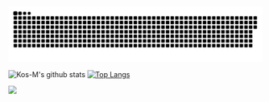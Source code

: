 
<a href=#><img src="contributions.svg"></a>


<div float="right"> 
 
 


![Kos-M's github stats](https://github-readme-stats.vercel.app/api?username=UTK-a-RSH&show_icons=true&theme=gruvbox) 
[![Top Langs](https://github-readme-stats.vercel.app/api/top-langs/?username=Kos-M&layout=compact&theme=gruvbox)](https://github.com/anuraghazra/github-readme-stats)

 </div>
 
 ![](https://komarev.com/ghpvc/?username=UTK-a-RSH&color=lightgrey)
 
<!--
**Kos-M/Kos-M** is a ✨ _special_ ✨ repository because its `README.md` (this file) appears on your GitHub profile.

Here are some ideas to get you started:

- 🔭 I’m currently working on ...
- 🌱 I’m currently learning ...
- 👯 I’m looking to collaborate on ...
- 🤔 I’m looking for help with ...
- 💬 Ask me about ...
- 📫 How to reach me: ...
- 😄 Pronouns: ...
- ⚡ Fun fact: ...
-->
